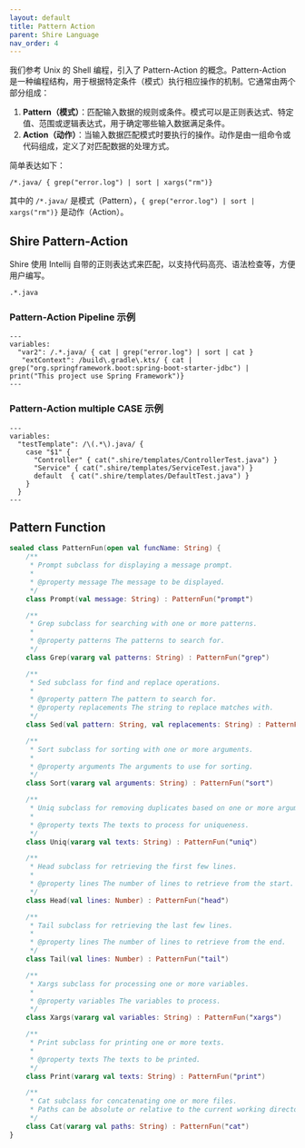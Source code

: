 ```yaml
---
layout: default
title: Pattern Action
parent: Shire Language
nav_order: 4
---
```


我们参考 Unix 的 Shell 编程，引入了 Pattern-Action 的概念。Pattern-Action 是一种编程结构，用于根据特定条件（模式）执行相应操作的机制。它通常由两个部分组成：

1. **Pattern（模式）**：匹配输入数据的规则或条件。模式可以是正则表达式、特定值、范围或逻辑表达式，用于确定哪些输入数据满足条件。
2. **Action（动作）**：当输入数据匹配模式时要执行的操作。动作是由一组命令或代码组成，定义了对匹配数据的处理方式。

简单表达如下：

```plaintext
/*.java/ { grep("error.log") | sort | xargs("rm")}
```

其中的 `/*.java/` 是模式（Pattern），`{ grep("error.log") | sort | xargs("rm")}` 是动作（Action）。

## Shire Pattern-Action

Shire 使用 Intellij 自带的正则表达式来匹配，以支持代码高亮、语法检查等，方便用户编写。

```regexp
.*.java
```

### Pattern-Action Pipeline 示例

```shire
---
variables:
  "var2": /.*.java/ { cat | grep("error.log") | sort | cat }
   "extContext": /build\.gradle\.kts/ { cat | grep("org.springframework.boot:spring-boot-starter-jdbc") | print("This project use Spring Framework")}
---
```

### Pattern-Action multiple CASE 示例

```shire
---
variables:
  "testTemplate": /\(.*\).java/ {
    case "$1" {
      "Controller" { cat(".shire/templates/ControllerTest.java") }
      "Service" { cat(".shire/templates/ServiceTest.java") }
      default  { cat(".shire/templates/DefaultTest.java") }
    }
  }
---
```


## Pattern Function

```kotlin
sealed class PatternFun(open val funcName: String) {
    /**
     * Prompt subclass for displaying a message prompt.
     *
     * @property message The message to be displayed.
     */
    class Prompt(val message: String) : PatternFun("prompt")

    /**
     * Grep subclass for searching with one or more patterns.
     *
     * @property patterns The patterns to search for.
     */
    class Grep(vararg val patterns: String) : PatternFun("grep")

    /**
     * Sed subclass for find and replace operations.
     *
     * @property pattern The pattern to search for.
     * @property replacements The string to replace matches with.
     */
    class Sed(val pattern: String, val replacements: String) : PatternFun("sed")

    /**
     * Sort subclass for sorting with one or more arguments.
     *
     * @property arguments The arguments to use for sorting.
     */
    class Sort(vararg val arguments: String) : PatternFun("sort")

    /**
     * Uniq subclass for removing duplicates based on one or more arguments.
     *
     * @property texts The texts to process for uniqueness.
     */
    class Uniq(vararg val texts: String) : PatternFun("uniq")

    /**
     * Head subclass for retrieving the first few lines.
     *
     * @property lines The number of lines to retrieve from the start.
     */
    class Head(val lines: Number) : PatternFun("head")

    /**
     * Tail subclass for retrieving the last few lines.
     *
     * @property lines The number of lines to retrieve from the end.
     */
    class Tail(val lines: Number) : PatternFun("tail")

    /**
     * Xargs subclass for processing one or more variables.
     *
     * @property variables The variables to process.
     */
    class Xargs(vararg val variables: String) : PatternFun("xargs")

    /**
     * Print subclass for printing one or more texts.
     *
     * @property texts The texts to be printed.
     */
    class Print(vararg val texts: String) : PatternFun("print")

    /**
     * Cat subclass for concatenating one or more files.
     * Paths can be absolute or relative to the current working directory.
     */
    class Cat(vararg val paths: String) : PatternFun("cat")
}
```
